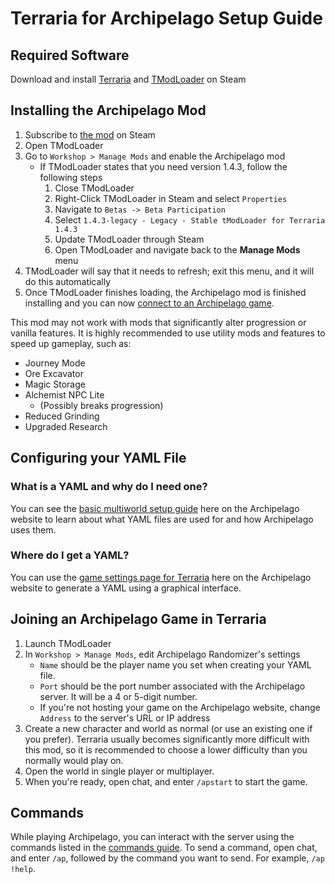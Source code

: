 # Terraria for Archipelago Setup Guide

## Required Software

Download and install [Terraria](https://store.steampowered.com/app/105600/Terraria/)
and [TModLoader](https://store.steampowered.com/app/1281930/tModLoader/) on Steam

## Installing the Archipelago Mod

1. Subscribe to [the mod](https://steamcommunity.com/sharedfiles/filedetails/?id=2922217554) on Steam
2. Open TModLoader
3. Go to `Workshop > Manage Mods` and enable the Archipelago mod
   - If TModLoader states that you need version 1.4.3, follow the following steps
     1. Close TModLoader
     2. Right-Click TModLoader in Steam and select `Properties`
     3. Navigate to `Betas -> Beta Participation`
     4. Select `1.4.3-legacy - Legacy - Stable tModLoader for Terraria 1.4.3`
     5. Update TModLoader through Steam
     6. Open TModLoader and navigate back to the **Manage Mods** menu
4. TModLoader will say that it needs to refresh; exit this menu, and it will do this automatically
5. Once TModLoader finishes loading, the Archipelago mod is finished installing and you can now 
[connect to an Archipelago game](#joining-an-archipelago-game-in-terraria).

This mod may not work with mods that significantly alter progression or vanilla features. It is
highly recommended to use utility mods and features to speed up gameplay, such as:

- Journey Mode
- Ore Excavator
- Magic Storage
- Alchemist NPC Lite
    - (Possibly breaks progression)
- Reduced Grinding
- Upgraded Research

## Configuring your YAML File

### What is a YAML and why do I need one?

You can see the [basic multiworld setup guide](/tutorial/Archipelago/setup/en) here
on the Archipelago website to learn about what YAML files are used for and how Archipelago uses them.

### Where do I get a YAML?

You can use the [game settings page for Terraria](/games/Terraria/player-settings) here
on the Archipelago website to generate a YAML using a graphical interface.

## Joining an Archipelago Game in Terraria

1. Launch TModLoader
2. In `Workshop > Manage Mods`, edit Archipelago Randomizer's settings
    - `Name` should be the player name you set when creating your YAML file.
    - `Port` should be the port number associated with the Archipelago server. It will be a 4 or 5-digit number.
    - If you're not hosting your game on the Archipelago website, change `Address` to the server's URL or IP address
3. Create a new character and world as normal (or use an existing one if you prefer). Terraria usually becomes 
significantly more difficult with this mod, so it is recommended to choose a lower difficulty than you normally would
play on.
4. Open the world in single player or multiplayer.
5. When you're ready, open chat, and enter `/apstart` to start the game.
   
## Commands

While playing Archipelago, you can interact with the server using the commands listed in the
[commands guide](/tutorial/Archipelago/commands/en). To send a command, open chat, and enter `/ap`,
followed by the command you want to send. For example, `/ap !help`.

